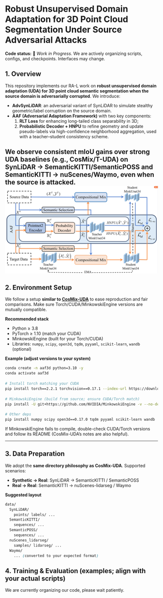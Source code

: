 # Robust Unsupervised Domain Adaptation for 3D Point Cloud Segmentation Under Source Adversarial Attacks

**Code status:** 🚧 *Work in Progress.* We are actively organizing scripts, configs, and checkpoints. Interfaces may change.

## 1. Overview

This repository implements our RA-L work on **robust unsupervised domain adaptation (UDA) for 3D point cloud semantic segmentation when the source domain is adversarially corrupted**. We introduce:

- **AdvSynLiDAR**: an adversarial variant of SynLiDAR to simulate stealthy geometric/label corruption on the source domain.
- **AAF (Adversarial Adaptation Framework)** with two key components:
  1. **RLT Loss** for enhancing long-tailed class separability in 3D;
  2. **Probabilistic Decoder + HNPU** to refine geometry and update pseudo-labels via high-confidence neighborhood aggregation, used with a teacher–student consistency scheme.

We observe consistent mIoU gains over strong UDA baselines (e.g., CosMix/T-UDA) on **SynLiDAR → SemanticKITTI/SemanticPOSS** and **SemanticKITTI → nuScenes/Waymo**, even when the source is attacked.
![Pipeline](assets/pipeline.png)
---

## 2. Environment Setup

We follow a setup **similar to [CosMix-UDA](https://github.com/saltoricristiano/cosmix-uda)** to ease reproduction and fair comparisons. Make sure Torch/CUDA/MinkowskiEngine versions are mutually compatible.

**Recommended stack**

- Python ≥ 3.8
- PyTorch ≥ 1.10 (match your CUDA)
- MinkowskiEngine (built for your Torch/CUDA)
- Libraries: `numpy`, `scipy`, `open3d`, `tqdm`, `pyyaml`, `scikit-learn`, `wandb` (optional)

**Example (adjust versions to your system)**

```bash
conda create -n aaf3d python=3.10 -y
conda activate aaf3d

# Install torch matching your CUDA
pip install torch==2.2.1 torchvision==0.17.1 --index-url https://download.pytorch.org/whl/cu121

# MinkowskiEngine (build from source; ensure CUDA/Torch match)
pip install -U git+https://github.com/NVIDIA/MinkowskiEngine -v --no-deps

# Other deps
pip install numpy scipy open3d==0.17.0 tqdm pyyaml scikit-learn wandb
```

If MinkowskiEngine fails to compile, double-check CUDA/Torch versions and follow its README (CosMix-UDA’s notes are also helpful).

---

## 3. Data Preparation

We adopt the **same directory philosophy as CosMix-UDA**. Supported scenarios:

- **Synthetic → Real**: SynLiDAR → SemanticKITTI / SemanticPOSS
- **Real → Real**: SemanticKITTI → nuScenes-lidarseg / Waymo

**Suggested layout**

```css
data/
  SynLiDAR/
    points/ labels/ ...
  SemanticKITTI/
    sequences/ ...
  SemanticPOSS/
    sequences/ ...
  nuScenes_lidarseg/
    samples/ lidarseg/ ...
  Waymo/
    ... (converted to your expected format)

```

## 4. Training & Evaluation (examples; align with your actual scripts)

We are currently organizing our code, please wait patiently.

